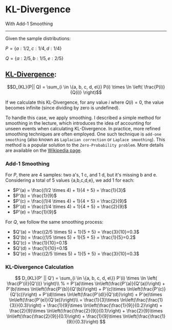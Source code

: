 # KL-Divergence

With Add-1 Smoothing

---

Given the sample distributions:

$P = \{a: 1/2, c: 1/4, d: 1/4\}$

$Q = \{a: 2/5, b: 1/5, e: 2/5\}$

## [KL-Divergence](https://en.wikipedia.org/wiki/Kullback%E2%80%93Leibler_divergence):

$$D_{KL}(P|| Q) = \sum_{i \in \{a, b, c, d, e\}} P(i) \times \ln \left( \frac{P(i)}{Q(i)} \right)$$

If we calculate this KL-Divergence, for any value $i$ where $Q(i) = 0$, the value becomes infinite (since dividing by zero is undefined).

To handle this case, we apply smoothing. I described a simple method for smoothing in the lecture, which introduces the idea of accounting for unseen events when calculating KL-Divergence. In practice, more refined smoothing techniques are often employed. One such technique is `add-one smoothing` (also known as `Laplacian correction` or `Laplace smoothing`). This method is a popular solution to the `Zero-Probability problem`. More details are available on the [Wikipedia page](https://en.wikipedia.org/wiki/Additive_smoothing).

### Add-1 Smoothing

For $P$, there are 4 samples: two a's, 1 c, and 1 d, but it's missing b and e. Considering a total of 5 values {a,b,c,d,e}, we add 1 for each:

- $P'(a) = \frac{(1/2 \times 4) + 1}{4 + 5} = \frac{1}{3}$
- $P'(b) = \frac{1}{9}$
- $P'(c) = \frac{(1/4 \times 4) + 1}{4 + 5} = \frac{2}{9}$
- $P'(d) = \frac{(1/4 \times 4) + 1}{4 + 5} = \frac{2}{9}$
- $P'(e) = \frac{1}{9}$

For $Q$, we follow the same smoothing process:

- $Q'(a) = \frac{(2/5 \times 5) + 1}{5 + 5} = \frac{3}{10}=0.3$
- $Q'(b) = \frac{(1/5 \times 5) + 1}{5 + 5} = \frac{1}{5}=0.2$
- $Q'(c) = \frac{1}{10}=0.1$
- $Q'(d) = \frac{1}{10}=0.1$
- $Q'(e) = \frac{(2/5 \times 5) + 1}{5 + 5} = \frac{3}{10}=0.3$

### KL-Divergence Calculation

$$
D_{KL}(P' || Q') = \sum_{i \in \{a, b, c, d, e\}} P'(i) \times \ln \left( \frac{P'(i)}{Q'(i)} \right)\\
% = P'(a)\times \ln\left(\frac{P'(a)}{Q'(a)}\right) + P'(b)\times \ln\left(\frac{P'(b)}{Q'(b)}\right) + P'(c)\times \ln\left(\frac{P'(c)}{Q'(c)}\right) + P'(d)\times \ln\left(\frac{P'(d)}{Q'(d)}\right) + P'(e)\times \ln\left(\frac{P'(e)}{Q'(e)}\right)\\
= \frac{1}{3}\times \ln\left(\frac{\frac{1}{3}}{0.3}\right) + \frac{1}{9}\times \ln\left(\frac{\frac{1}{9}}{0.2}\right) + \frac{2}{9}\times \ln\left(\frac{\frac{2}{9}}{0.1}\right) + \frac{2}{9}\times \ln\left(\frac{\frac{2}{9}}{0.1}\right) + \frac{1}{9}\times \ln\left(\frac{\frac{1}{9}}{0.3}\right)
$$
